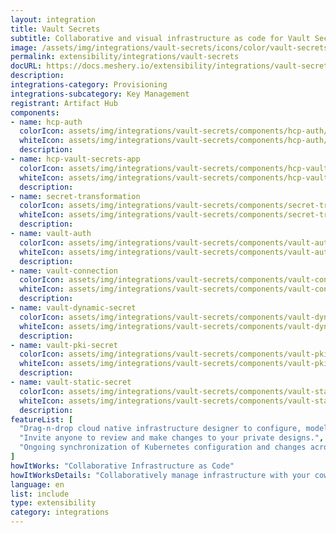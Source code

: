 ```yaml
---
layout: integration
title: Vault Secrets
subtitle: Collaborative and visual infrastructure as code for Vault Secrets
image: /assets/img/integrations/vault-secrets/icons/color/vault-secrets-color.svg
permalink: extensibility/integrations/vault-secrets
docURL: https://docs.meshery.io/extensibility/integrations/vault-secrets
description: 
integrations-category: Provisioning
integrations-subcategory: Key Management
registrant: Artifact Hub
components: 
- name: hcp-auth
  colorIcon: assets/img/integrations/vault-secrets/components/hcp-auth/icons/color/hcp-auth-color.svg
  whiteIcon: assets/img/integrations/vault-secrets/components/hcp-auth/icons/white/hcp-auth-white.svg
  description: 
- name: hcp-vault-secrets-app
  colorIcon: assets/img/integrations/vault-secrets/components/hcp-vault-secrets-app/icons/color/hcp-vault-secrets-app-color.svg
  whiteIcon: assets/img/integrations/vault-secrets/components/hcp-vault-secrets-app/icons/white/hcp-vault-secrets-app-white.svg
  description: 
- name: secret-transformation
  colorIcon: assets/img/integrations/vault-secrets/components/secret-transformation/icons/color/secret-transformation-color.svg
  whiteIcon: assets/img/integrations/vault-secrets/components/secret-transformation/icons/white/secret-transformation-white.svg
  description: 
- name: vault-auth
  colorIcon: assets/img/integrations/vault-secrets/components/vault-auth/icons/color/vault-auth-color.svg
  whiteIcon: assets/img/integrations/vault-secrets/components/vault-auth/icons/white/vault-auth-white.svg
  description: 
- name: vault-connection
  colorIcon: assets/img/integrations/vault-secrets/components/vault-connection/icons/color/vault-connection-color.svg
  whiteIcon: assets/img/integrations/vault-secrets/components/vault-connection/icons/white/vault-connection-white.svg
  description: 
- name: vault-dynamic-secret
  colorIcon: assets/img/integrations/vault-secrets/components/vault-dynamic-secret/icons/color/vault-dynamic-secret-color.svg
  whiteIcon: assets/img/integrations/vault-secrets/components/vault-dynamic-secret/icons/white/vault-dynamic-secret-white.svg
  description: 
- name: vault-pki-secret
  colorIcon: assets/img/integrations/vault-secrets/components/vault-pki-secret/icons/color/vault-pki-secret-color.svg
  whiteIcon: assets/img/integrations/vault-secrets/components/vault-pki-secret/icons/white/vault-pki-secret-white.svg
  description: 
- name: vault-static-secret
  colorIcon: assets/img/integrations/vault-secrets/components/vault-static-secret/icons/color/vault-static-secret-color.svg
  whiteIcon: assets/img/integrations/vault-secrets/components/vault-static-secret/icons/white/vault-static-secret-white.svg
  description: 
featureList: [
  "Drag-n-drop cloud native infrastructure designer to configure, model, and deploy your workloads.",
  "Invite anyone to review and make changes to your private designs.",
  "Ongoing synchronization of Kubernetes configuration and changes across any number of clusters."
]
howItWorks: "Collaborative Infrastructure as Code"
howItWorksDetails: "Collaboratively manage infrastructure with your coworkers synchronously sharing the same designs."
language: en
list: include
type: extensibility
category: integrations
---
```

